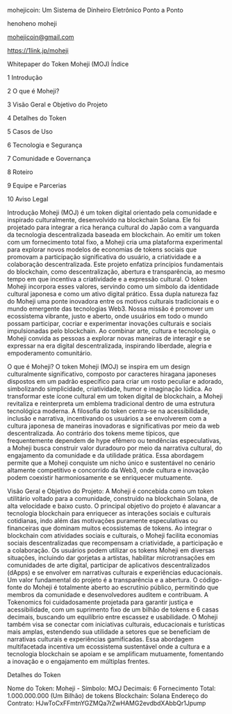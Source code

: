 mohejicoin: Um Sistema de Dinheiro Eletrônico Ponto a Ponto

henoheno moheji

mohejicoin@gmail.com

https://1link.jp/moheji

Whitepaper do Token Moheji (MOJ) Índice

1 Introdução

2 O que é Moheji?

3 Visão Geral e Objetivo do Projeto

4 Detalhes do Token

5 Casos de Uso

6 Tecnologia e Segurança

7 Comunidade e Governança

8 Roteiro

9 Equipe e Parcerias

10 Aviso Legal

Introdução Moheji (MOJ) é um token digital orientado pela comunidade e inspirado culturalmente, desenvolvido na blockchain Solana. Ele foi projetado para integrar a rica herança cultural do Japão com a vanguarda da tecnologia descentralizada baseada em blockchain. Ao emitir um token com um fornecimento total fixo, a Moheji cria uma plataforma experimental para explorar novos modelos de economias de tokens sociais que promovam a participação significativa do usuário, a criatividade e a colaboração descentralizada. Este projeto enfatiza princípios fundamentais do blockchain, como descentralização, abertura e transparência, ao mesmo tempo em que incentiva a criatividade e a expressão cultural. O token Moheji incorpora esses valores, servindo como um símbolo da identidade cultural japonesa e como um ativo digital prático. Essa dupla natureza faz do Moheji uma ponte inovadora entre os motivos culturais tradicionais e o mundo emergente das tecnologias Web3. Nossa missão é promover um ecossistema vibrante, justo e aberto, onde usuários em todo o mundo possam participar, cocriar e experimentar inovações culturais e sociais impulsionadas pelo blockchain. Ao combinar arte, cultura e tecnologia, o Moheji convida as pessoas a explorar novas maneiras de interagir e se expressar na era digital descentralizada, inspirando liberdade, alegria e empoderamento comunitário.

O que é Moheji? O token Moheji (MOJ) se inspira em um design culturalmente significativo, composto por caracteres hiragana japoneses dispostos em um padrão específico para criar um rosto peculiar e adorado, simbolizando simplicidade, criatividade, humor e imaginação lúdica. Ao transformar este ícone cultural em um token digital de blockchain, a Moheji revitaliza e reinterpreta um emblema tradicional dentro de uma estrutura tecnológica moderna. A filosofia do token centra-se na acessibilidade, inclusão e narrativa, incentivando os usuários a se envolverem com a cultura japonesa de maneiras inovadoras e significativas por meio da web descentralizada. Ao contrário dos tokens meme típicos, que frequentemente dependem de hype efêmero ou tendências especulativas, a Moheji busca construir valor duradouro por meio da narrativa cultural, do engajamento da comunidade e da utilidade prática. Essa abordagem permite que a Moheji conquiste um nicho único e sustentável no cenário altamente competitivo e concorrido da Web3, onde cultura e inovação podem coexistir harmoniosamente e se enriquecer mutuamente.

Visão Geral e Objetivo do Projeto: A Moheji é concebida como um token utilitário voltado para a comunidade, construído na blockchain Solana, de alta velocidade e baixo custo. O principal objetivo do projeto é alavancar a tecnologia blockchain para enriquecer as interações sociais e culturais cotidianas, indo além das motivações puramente especulativas ou financeiras que dominam muitos ecossistemas de tokens. Ao integrar o blockchain com atividades sociais e culturais, o Moheji facilita economias sociais descentralizadas que recompensam a criatividade, a participação e a colaboração. Os usuários podem utilizar os tokens Moheji em diversas situações, incluindo dar gorjetas a artistas, habilitar microtransações em comunidades de arte digital, participar de aplicativos descentralizados (dApps) e se envolver em narrativas culturais e experiências educacionais. Um valor fundamental do projeto é a transparência e a abertura. O código-fonte do Moheji é totalmente aberto ao escrutínio público, permitindo que membros da comunidade e desenvolvedores auditem e contribuam. A Tokenomics foi cuidadosamente projetada para garantir justiça e acessibilidade, com um suprimento fixo de um bilhão de tokens e 6 casas decimais, buscando um equilíbrio entre escassez e usabilidade. O Moheji também visa se conectar com iniciativas culturais, educacionais e turísticas mais amplas, estendendo sua utilidade a setores que se beneficiam de narrativas culturais e experiências gamificadas. Essa abordagem multifacetada incentiva um ecossistema sustentável onde a cultura e a tecnologia blockchain se apoiam e se amplificam mutuamente, fomentando a inovação e o engajamento em múltiplas frentes.

Detalhes do Token

Nome do Token: Moheji - Símbolo: MOJ
Decimais: 6
Fornecimento Total: 1.000.000.000 (Um Bilhão) de tokens
Blockchain: Solana
Endereço do Contrato: HJwToCxFFmtnYGZMQa7rZwHAMG2evdbdXAbbQr1Jpump
